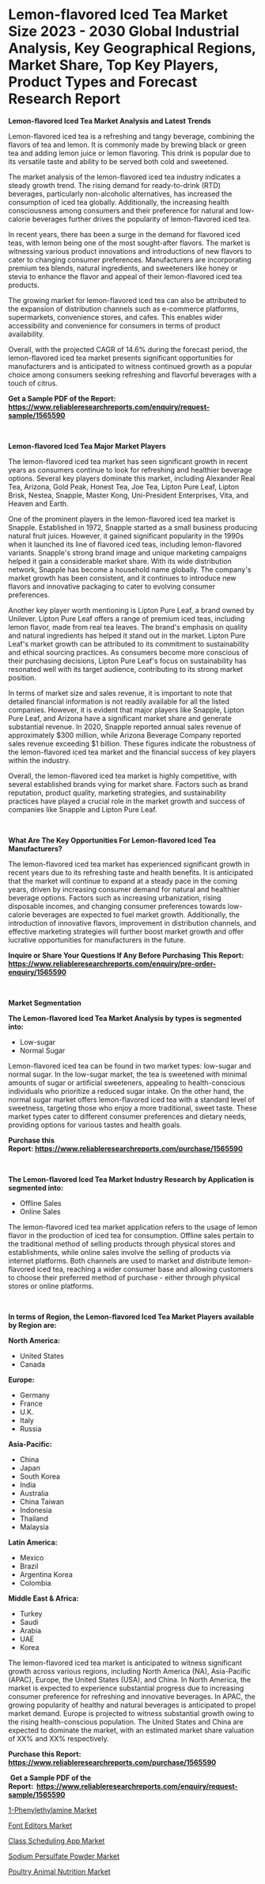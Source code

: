<p><h1>Lemon-flavored Iced Tea Market Size 2023 - 2030 Global Industrial Analysis, Key Geographical Regions, Market Share, Top Key Players, Product Types and Forecast Research Report</h1></p><p><strong>Lemon-flavored Iced Tea Market Analysis and Latest Trends</strong></p>
<p><p>Lemon-flavored iced tea is a refreshing and tangy beverage, combining the flavors of tea and lemon. It is commonly made by brewing black or green tea and adding lemon juice or lemon flavoring. This drink is popular due to its versatile taste and ability to be served both cold and sweetened.</p><p>The market analysis of the lemon-flavored iced tea industry indicates a steady growth trend. The rising demand for ready-to-drink (RTD) beverages, particularly non-alcoholic alternatives, has increased the consumption of iced tea globally. Additionally, the increasing health consciousness among consumers and their preference for natural and low-calorie beverages further drives the popularity of lemon-flavored iced tea.</p><p>In recent years, there has been a surge in the demand for flavored iced teas, with lemon being one of the most sought-after flavors. The market is witnessing various product innovations and introductions of new flavors to cater to changing consumer preferences. Manufacturers are incorporating premium tea blends, natural ingredients, and sweeteners like honey or stevia to enhance the flavor and appeal of their lemon-flavored iced tea products.</p><p>The growing market for lemon-flavored iced tea can also be attributed to the expansion of distribution channels such as e-commerce platforms, supermarkets, convenience stores, and cafes. This enables wider accessibility and convenience for consumers in terms of product availability.</p><p>Overall, with the projected CAGR of 14.6% during the forecast period, the lemon-flavored iced tea market presents significant opportunities for manufacturers and is anticipated to witness continued growth as a popular choice among consumers seeking refreshing and flavorful beverages with a touch of citrus.</p></p>
<p><strong>Get a Sample PDF of the Report:&nbsp; <a href="https://www.reliableresearchreports.com/enquiry/request-sample/1565590">https://www.reliableresearchreports.com/enquiry/request-sample/1565590</a></strong></p>
<p>&nbsp;</p>
<p><strong>Lemon-flavored Iced Tea Major Market Players</strong></p>
<p><p>The lemon-flavored iced tea market has seen significant growth in recent years as consumers continue to look for refreshing and healthier beverage options. Several key players dominate this market, including Alexander Real Tea, Arizona, Gold Peak, Honest Tea, Joe Tea, Lipton Pure Leaf, Lipton Brisk, Nestea, Snapple, Master Kong, Uni-President Enterprises, Vita, and Heaven and Earth.</p><p>One of the prominent players in the lemon-flavored iced tea market is Snapple. Established in 1972, Snapple started as a small business producing natural fruit juices. However, it gained significant popularity in the 1990s when it launched its line of flavored iced teas, including lemon-flavored variants. Snapple's strong brand image and unique marketing campaigns helped it gain a considerable market share. With its wide distribution network, Snapple has become a household name globally. The company's market growth has been consistent, and it continues to introduce new flavors and innovative packaging to cater to evolving consumer preferences.</p><p>Another key player worth mentioning is Lipton Pure Leaf, a brand owned by Unilever. Lipton Pure Leaf offers a range of premium iced teas, including lemon flavor, made from real tea leaves. The brand's emphasis on quality and natural ingredients has helped it stand out in the market. Lipton Pure Leaf's market growth can be attributed to its commitment to sustainability and ethical sourcing practices. As consumers become more conscious of their purchasing decisions, Lipton Pure Leaf's focus on sustainability has resonated well with its target audience, contributing to its strong market position.</p><p>In terms of market size and sales revenue, it is important to note that detailed financial information is not readily available for all the listed companies. However, it is evident that major players like Snapple, Lipton Pure Leaf, and Arizona have a significant market share and generate substantial revenue. In 2020, Snapple reported annual sales revenue of approximately $300 million, while Arizona Beverage Company reported sales revenue exceeding $1 billion. These figures indicate the robustness of the lemon-flavored iced tea market and the financial success of key players within the industry.</p><p>Overall, the lemon-flavored iced tea market is highly competitive, with several established brands vying for market share. Factors such as brand reputation, product quality, marketing strategies, and sustainability practices have played a crucial role in the market growth and success of companies like Snapple and Lipton Pure Leaf.</p></p>
<p>&nbsp;</p>
<p><strong>What Are The Key Opportunities For Lemon-flavored Iced Tea Manufacturers?</strong></p>
<p><p>The lemon-flavored iced tea market has experienced significant growth in recent years due to its refreshing taste and health benefits. It is anticipated that the market will continue to expand at a steady pace in the coming years, driven by increasing consumer demand for natural and healthier beverage options. Factors such as increasing urbanization, rising disposable incomes, and changing consumer preferences towards low-calorie beverages are expected to fuel market growth. Additionally, the introduction of innovative flavors, improvement in distribution channels, and effective marketing strategies will further boost market growth and offer lucrative opportunities for manufacturers in the future.</p></p>
<p><strong>Inquire or Share Your Questions If Any Before Purchasing This Report: <a href="https://www.reliableresearchreports.com/enquiry/pre-order-enquiry/1565590">https://www.reliableresearchreports.com/enquiry/pre-order-enquiry/1565590</a></strong></p>
<p>&nbsp;</p>
<p><strong>Market Segmentation</strong></p>
<p><strong>The Lemon-flavored Iced Tea Market Analysis by types is segmented into:</strong></p>
<p><ul><li>Low-sugar</li><li>Normal Sugar</li></ul></p>
<p><p>Lemon-flavored iced tea can be found in two market types: low-sugar and normal sugar. In the low-sugar market, the tea is sweetened with minimal amounts of sugar or artificial sweeteners, appealing to health-conscious individuals who prioritize a reduced sugar intake. On the other hand, the normal sugar market offers lemon-flavored iced tea with a standard level of sweetness, targeting those who enjoy a more traditional, sweet taste. These market types cater to different consumer preferences and dietary needs, providing options for various tastes and health goals.</p></p>
<p><strong>Purchase this Report:&nbsp;<a href="https://www.reliableresearchreports.com/purchase/1565590">https://www.reliableresearchreports.com/purchase/1565590</a></strong></p>
<p>&nbsp;</p>
<p><strong>The Lemon-flavored Iced Tea Market Industry Research by Application is segmented into:</strong></p>
<p><ul><li>Offline Sales</li><li>Online Sales</li></ul></p>
<p><p>The lemon-flavored iced tea market application refers to the usage of lemon flavor in the production of iced tea for consumption. Offline sales pertain to the traditional method of selling products through physical stores and establishments, while online sales involve the selling of products via internet platforms. Both channels are used to market and distribute lemon-flavored iced tea, reaching a wider consumer base and allowing customers to choose their preferred method of purchase - either through physical stores or online platforms.</p></p>
<p>&nbsp;</p>
<p><strong>In terms of Region, the Lemon-flavored Iced Tea Market Players available by Region are:</strong></p>
<p>
    <p> <strong> North America: </strong>
        <ul>
            <li>United States</li>
            <li>Canada</li>
        </ul>
        </p> 
    <p> <strong> Europe: </strong>
        <ul>
            <li>Germany</li>
            <li>France</li>
            <li>U.K.</li>
            <li>Italy</li>
            <li>Russia</li>
        </ul>
        </p> 
    <p> <strong> Asia-Pacific: </strong>
        <ul>
            <li>China</li>
            <li>Japan</li>
            <li>South Korea</li>
            <li>India</li>
            <li>Australia</li>
            <li>China Taiwan</li>
            <li>Indonesia</li>
            <li>Thailand</li>
            <li>Malaysia</li>
        </ul>
        </p> 
    <p> <strong> Latin America: </strong>
        <ul>
            <li>Mexico</li>
            <li>Brazil</li>
            <li>Argentina Korea</li>
            <li>Colombia</li>
        </ul>
        </p> 
    <p> <strong> Middle East & Africa: </strong>
        <ul>
            <li>Turkey</li>
            <li>Saudi</li>
            <li>Arabia</li>
            <li>UAE</li>
            <li>Korea</li>
        </ul>
    </p>
    </p>
<p><p>The lemon-flavored iced tea market is anticipated to witness significant growth across various regions, including North America (NA), Asia-Pacific (APAC), Europe, the United States (USA), and China. In North America, the market is expected to experience substantial progress due to increasing consumer preference for refreshing and innovative beverages. In APAC, the growing popularity of healthy and natural beverages is anticipated to propel market demand. Europe is projected to witness substantial growth owing to the rising health-conscious population. The United States and China are expected to dominate the market, with an estimated market share valuation of XX% and XX% respectively.</p></p>
<p><strong>Purchase this Report: <a href="https://www.reliableresearchreports.com/purchase/1565590">https://www.reliableresearchreports.com/purchase/1565590</a></strong></p>
<p>&nbsp;<strong>Get a Sample PDF of the Report:&nbsp;&nbsp;<a href="https://www.reliableresearchreports.com/enquiry/request-sample/1565590">https://www.reliableresearchreports.com/enquiry/request-sample/1565590</a></strong></p>
<p><strong></strong></p>
<p><p><a href="https://www.linkedin.com/pulse/decoding-1-phenylethylamine-market-deep-dive-latest-trends-segmentation-qcsde/">1-Phenylethylamine Market</a></p><p><a href="https://medium.com/@dennismurphy47/font-editors-market-report-reveals-the-latest-trends-and-growth-opportunities-of-this-market-58fba0b0e089">Font Editors Market</a></p><p><a href="https://medium.com/@vincentalvarez1980/class-scheduling-app-market-opportunities-and-strategies-forecast-for-period-from-2023-2030-80fef91e25ec">Class Scheduling App Market</a></p><p><a href="https://www.linkedin.com/pulse/sodium-persulfate-powder-market-research-report-unlocks-analysis-ict9e/">Sodium Persulfate Powder Market</a></p><p><a href="https://www.linkedin.com/pulse/poultry-animal-nutrition-market-size-2023-2030-global-ao5re/">Poultry Animal Nutrition Market</a></p></p>